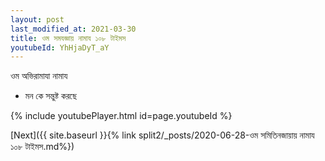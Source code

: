 ```yaml
---
layout: post
last_modified_at: 2021-03-30
title: ওম সমযজ্ঞায় নামায ১০৮ টাইমস
youtubeId: YhHjaDyT_aY
---
```

 
 
 ওম অভিরামাযা নামায  
 
 -  মন কে সন্তুষ্ট করছে 
 
  
 
  
 
 
 
 
 
 


{% include youtubePlayer.html id=page.youtubeId %}
 
[Next]({{ site.baseurl }}{% link  split2/_posts/2020-06-28-ওম সমিতিনজায়ায় নামায ১০৮ টাইমস.md%})
 
